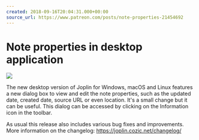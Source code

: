 ```yaml
---
created: 2018-09-16T20:04:31.000+00:00
source_url: https://www.patreon.com/posts/note-properties-21454692
---
```


# Note properties in desktop application

![](https://raw.githubusercontent.com/laurent22/joplin/dev/Assets/WebsiteAssets/images/news/20180916-200431_0.png)

The new desktop version of Joplin for Windows, macOS and Linux features a new dialog box to view and edit the note properties, such as the updated date, created date, source URL or even location. It's a small change but it can be useful. This dialog can be accessed by clicking on the Information icon in the toolbar.

As usual this release also includes various bug fixes and improvements. More information on the changelog: https://joplin.cozic.net/changelog/